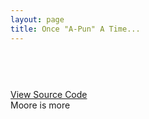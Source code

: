 ```yaml
---
layout: page
title: Once "A-Pun" A Time... 
---
```



<html>


<div class="main_container">
  <div class="quote_container">
    <h1><span class="fa fa-quote-left fa-1x"></span><span id="pun"></span><span class="fa fa-quote-right fa-1x"></span></h1>
  </div>
  
  <br>
  <br>

  <div class="row button_container">
    <a href="https://github.com/xiaomeow" class="btn btn-social-icon btn-github" target="_blank" title="Feeling punny?">
      <span class="fa-stack fa-lg">
        <i class="fa fa-square fa-stack-2x"></i>
        <i class="fa fa-terminal fa-stack-1x fa-inverse"></i>
      </span>View Source Code
    </a>
    <div id="newPun" class="btn btn-primary fa-pull-right new_pun" title="Generate Another Pun">Moore is more</div>
  </div>
  
</div>

</html>

